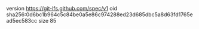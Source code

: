 version https://git-lfs.github.com/spec/v1
oid sha256:0d6bc1b964c5c84be0a5e86c974288ed23d685dbc5a8d63fd1765ead5ec583cc
size 85

